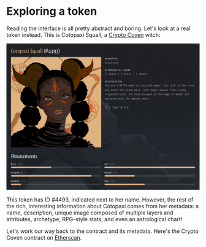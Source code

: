 # Exploring a token

Reading the interface is all pretty abstract and boring. Let's look at a real token instead. This is Cotopaxi Squall, a [Crypto Coven](https://www.cryptocoven.xyz/witches/4493) witch:

![Cotopaxi Squall](../../img/cotopaxi-squall.png)

This token has ID #4493, indicated next to her name. However, the rest of the rich, interesting information about Cotopaxi comes from her metadata: a name, description, unique image composed of multiple layers and attributes, archetype, RPG-style stats, and even an astrological chart!

Let's work our way back to the contract and its metadata. Here's the Crypto Coven contract on [Etherscan](https://etherscan.io/address/0x5180db8f5c931aae63c74266b211f580155ecac8).
